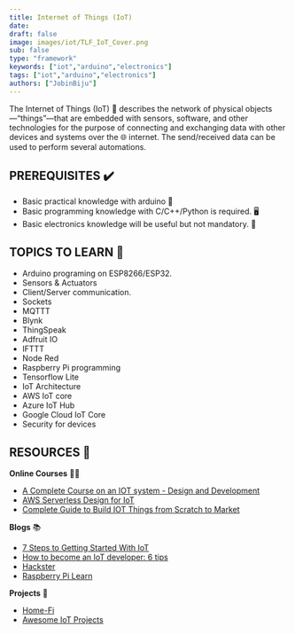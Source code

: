 ```yaml
---
title: Internet of Things (IoT) 
date: 
draft: false
image: images/iot/TLF_IoT_Cover.png
sub: false
type: "framework"
keywords: ["iot","arduino","electronics"]
tags: ["iot","arduino","electronics"]
authors: ["JobinBiju"]
---
```


The Internet of Things (IoT) 🤖 describes the network of physical objects—“things”—that are embedded with sensors, software, and other technologies for the purpose of connecting and exchanging data with other devices and systems over the 🌐 internet. The send/received data can be used to perform several automations.





## PREREQUISITES ✔️

- Basic practical knowledge with arduino 🔌
- Basic programming knowledge with C/C++/Python is required. 🖥️
- Basic electronics knowledge will be useful but not mandatory. 🔆


## TOPICS TO LEARN 📝

- Arduino programing on ESP8266/ESP32.
- Sensors & Actuators
- Client/Server communication.
- Sockets
- MQTTT
- Blynk
- ThingSpeak
- Adfruit IO
- IFTTT
- Node Red
- Raspberry Pi programming
- Tensorflow Lite
- IoT Architecture
- AWS IoT core
- Azure IoT Hub
- Google Cloud IoT Core
- Security for devices


## RESOURCES 💼

**Online Courses** 👩‍💻

- [A Complete Course on an IOT system - Design and Development](https://www.udemy.com/course/a-complete-course-on-an-iot-system-design-and-development/)
- [AWS Serverless Design for IoT](https://www.udemy.com/course/aws-serverless-design-for-iot/)
- [Complete Guide to Build IOT Things from Scratch to Market](https://www.udemy.com/course/complete-guide-to-build-iot-things-from-scratch-to-market/)


**Blogs** 📚

- [7 Steps to Getting Started With IoT](https://www.geeksforgeeks.org/7-steps-to-getting-started-with-iot/)
- [How to become an IoT developer: 6 tips](https://www.techrepublic.com/article/how-to-become-an-iot-developer-6-tips/)
- [Hackster](https://www.hackster.io/)
- [Raspberry Pi Learn](https://www.raspberrypi.org/learn/)



**Projects** 🔱

- [Home-Fi](https://github.com/JobinBiju/Home-Fi)
- [Awesome IoT Projects](https://github.com/phodal/awesome-iot-projects)





